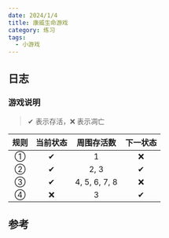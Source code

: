 ```yaml
---
date: 2024/1/4
title: 康威生命游戏
category: 练习
tags:
  - 小游戏
---
```


## 日志

### 游戏说明

> ✔ 表示存活，❌ 表示凋亡

| 规则 | 当前状态 |  周围存活数   | 下一状态 |
| :--: | :------: | :-----------: | :------: |
|  ①   |    ✔     |       1       |    ❌    |
|  ②   |    ✔     |     2, 3      |    ✔     |
|  ③   |    ✔     | 4, 5, 6, 7, 8 |    ❌    |
|  ④   |    ❌    |       3       |    ✔     |

## 参考
